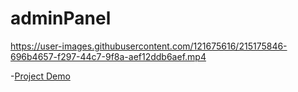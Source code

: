 # adminPanel

https://user-images.githubusercontent.com/121675616/215175846-696b4657-f297-44c7-9f8a-aef12ddb6aef.mp4


-[Project Demo ](https://akbarmkalani.github.io/adminPlant/)









